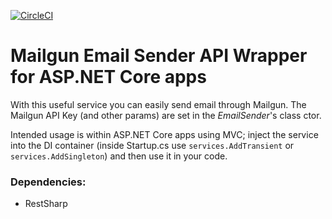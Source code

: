 [![CircleCI](https://circleci.com/gh/GlitchedPolygons/MailgunEmailSender.svg?style=shield)](https://circleci.com/gh/GlitchedPolygons/MailgunEmailSender)

# Mailgun Email Sender API Wrapper for ASP.NET Core apps

With this useful service you can easily send email through Mailgun. 
The Mailgun API Key (and other params) are set in the _EmailSender_'s class ctor. 

Intended usage is within ASP.NET Core apps using MVC; inject the service into the DI container 
(inside Startup.cs use `services.AddTransient` or `services.AddSingleton`) and then use it in your code.

### Dependencies:

* RestSharp
